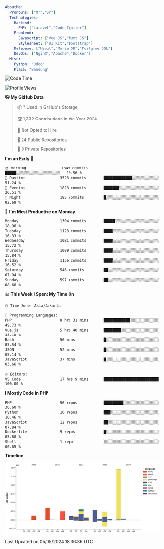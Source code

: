 ```yaml
AboutMe:
  Pronouns: ["Mr","Sr"]
  Technologies:
    Backend:
      PHP: ["Laravel","Code Igniter"]
    Frontend:
      Javascript: ["Vue JS","Nuxt JS"]
      Stylesheet: ["UI Kit","Bootstrap"]
    Database: ["Mysql","Maria DB","Postgree SQL"]
    DevOps: ["NginX","Apache","Docker"]
  Misc:
    Python: "Odoo"
    Place: "Bandung"
```

<!--START_SECTION:waka-->
![Code Time](http://img.shields.io/badge/Code%20Time-1%2C379%20hrs%2035%20mins-blue)

![Profile Views](http://img.shields.io/badge/Profile%20Views-0-blue)

**🐱 My GitHub Data** 

> 📦 ? Used in GitHub's Storage 
 > 
> 🏆 1,332 Contributions in the Year 2024
 > 
> 🚫 Not Opted to Hire
 > 
> 📜 24 Public Repositories 
 > 
> 🔑 0 Private Repositories 
 > 
**I'm an Early 🐤** 

```text
🌞 Morning                1345 commits        █████░░░░░░░░░░░░░░░░░░░░   19.56 % 
🌆 Daytime                3523 commits        █████████████░░░░░░░░░░░░   51.24 % 
🌃 Evening                1823 commits        ███████░░░░░░░░░░░░░░░░░░   26.51 % 
🌙 Night                  185 commits         █░░░░░░░░░░░░░░░░░░░░░░░░   02.69 % 
```
📅 **I'm Most Productive on Monday** 

```text
Monday                   1304 commits        █████░░░░░░░░░░░░░░░░░░░░   18.96 % 
Tuesday                  1123 commits        ████░░░░░░░░░░░░░░░░░░░░░   16.33 % 
Wednesday                1081 commits        ████░░░░░░░░░░░░░░░░░░░░░   15.72 % 
Thursday                 1089 commits        ████░░░░░░░░░░░░░░░░░░░░░   15.84 % 
Friday                   1136 commits        ████░░░░░░░░░░░░░░░░░░░░░   16.52 % 
Saturday                 546 commits         ██░░░░░░░░░░░░░░░░░░░░░░░   07.94 % 
Sunday                   597 commits         ██░░░░░░░░░░░░░░░░░░░░░░░   08.68 % 
```


📊 **This Week I Spent My Time On** 

```text
🕑︎ Time Zone: Asia/Jakarta

💬 Programming Languages: 
PHP                      8 hrs 31 mins       ████████████░░░░░░░░░░░░░   49.73 % 
Vue.js                   5 hrs 40 mins       ████████░░░░░░░░░░░░░░░░░   33.10 % 
Bash                     56 mins             █░░░░░░░░░░░░░░░░░░░░░░░░   05.54 % 
JSON                     52 mins             █░░░░░░░░░░░░░░░░░░░░░░░░   05.14 % 
JavaScript               37 mins             █░░░░░░░░░░░░░░░░░░░░░░░░   03.66 % 

🔥 Editors: 
VS Code                  17 hrs 9 mins       █████████████████████████   100.00 % 
```

**I Mostly Code in PHP** 

```text
PHP                      56 repos            █████████░░░░░░░░░░░░░░░░   36.60 % 
Python                   16 repos            ███░░░░░░░░░░░░░░░░░░░░░░   10.46 % 
JavaScript               12 repos            ██░░░░░░░░░░░░░░░░░░░░░░░   07.84 % 
Dockerfile               9 repos             █░░░░░░░░░░░░░░░░░░░░░░░░   05.88 % 
Shell                    1 repo              ░░░░░░░░░░░░░░░░░░░░░░░░░   00.65 % 
```



**Timeline**

![Lines of Code chart](https://raw.githubusercontent.com/vheins/vheins/main/assets/bar_graph.png)


 Last Updated on 05/05/2024 18:36:36 UTC
<!--END_SECTION:waka-->
